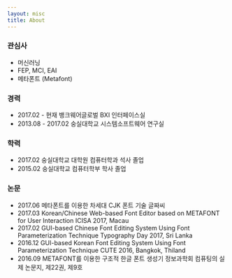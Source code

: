 ```yaml
---
layout: misc
title: About
---
```


### 관심사
* 머신러닝
* FEP, MCI, EAI
* 메타폰트 (Metafont)

### 경력
* 2017.02 - 현재		뱅크웨어글로벌		BXI 인터페이스실
* 2013.08 - 2017.02	숭실대학교 			시스템소프트웨어 연구실

### 학력
* 2017.02 숭실대학교 대학원 	컴퓨터학과  석사 졸업
* 2015.02 숭실대학교 		컴퓨터학부  학사 졸업

### 논문
* 2017.06 메타폰트를 이용한 차세대 CJK 폰트 기술														글짜씨
* 2017.03 Korean/Chinese Web-based Font Editor based on METAFONT for User Interaction	ICISA 2017, Macau
* 2017.02 GUI-based Chinese Font Editing System Using Font Parameterization Technique	Typography Day 2017, Sri Lanka
* 2016.12 GUI-based Korean Font Editing System Using Font Parameterization Technique	CUTE 2016, Bangkok, Thiland
* 2016.09 METAFONT를 이용한 구조적 한글 폰트 생성기													정보과학회 컴퓨팅의 실제 논문지, 제22권, 제9호
